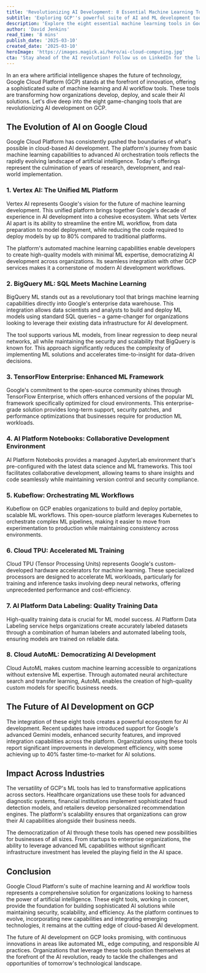 ```yaml
---
title: 'Revolutionizing AI Development: 8 Essential Machine Learning Tools in Google Cloud Platform''s Arsenal'
subtitle: 'Exploring GCP''s powerful suite of AI and ML development tools'
description: 'Explore the eight essential machine learning tools in Google Cloud Platform that are transforming AI development. From Vertex AI''s unified platform to Cloud AutoML''s democratization of machine learning, discover how these tools are enabling organizations to build and deploy sophisticated AI solutions with unprecedented efficiency and scale.'
author: 'David Jenkins'
read_time: '8 mins'
publish_date: '2025-03-10'
created_date: '2025-03-10'
heroImage: 'https://images.magick.ai/hero/ai-cloud-computing.jpg'
cta: 'Stay ahead of the AI revolution! Follow us on LinkedIn for the latest insights on cloud computing, machine learning, and artificial intelligence developments.'
---
```


In an era where artificial intelligence shapes the future of technology, Google Cloud Platform (GCP) stands at the forefront of innovation, offering a sophisticated suite of machine learning and AI workflow tools. These tools are transforming how organizations develop, deploy, and scale their AI solutions. Let's dive deep into the eight game-changing tools that are revolutionizing AI development on GCP.

## The Evolution of AI on Google Cloud

Google Cloud Platform has consistently pushed the boundaries of what's possible in cloud-based AI development. The platform's journey from basic machine learning capabilities to advanced AI orchestration tools reflects the rapidly evolving landscape of artificial intelligence. Today's offerings represent the culmination of years of research, development, and real-world implementation.

### 1. Vertex AI: The Unified ML Platform

Vertex AI represents Google's vision for the future of machine learning development. This unified platform brings together Google's decade of experience in AI development into a cohesive ecosystem. What sets Vertex AI apart is its ability to streamline the entire ML workflow, from data preparation to model deployment, while reducing the code required to deploy models by up to 80% compared to traditional platforms.

The platform's automated machine learning capabilities enable developers to create high-quality models with minimal ML expertise, democratizing AI development across organizations. Its seamless integration with other GCP services makes it a cornerstone of modern AI development workflows.

### 2. BigQuery ML: SQL Meets Machine Learning

BigQuery ML stands out as a revolutionary tool that brings machine learning capabilities directly into Google's enterprise data warehouse. This integration allows data scientists and analysts to build and deploy ML models using standard SQL queries – a game-changer for organizations looking to leverage their existing data infrastructure for AI development.

The tool supports various ML models, from linear regression to deep neural networks, all while maintaining the security and scalability that BigQuery is known for. This approach significantly reduces the complexity of implementing ML solutions and accelerates time-to-insight for data-driven decisions.

### 3. TensorFlow Enterprise: Enhanced ML Framework

Google's commitment to the open-source community shines through TensorFlow Enterprise, which offers enhanced versions of the popular ML framework specifically optimized for cloud environments. This enterprise-grade solution provides long-term support, security patches, and performance optimizations that businesses require for production ML workloads.

### 4. AI Platform Notebooks: Collaborative Development Environment

AI Platform Notebooks provides a managed JupyterLab environment that's pre-configured with the latest data science and ML frameworks. This tool facilitates collaborative development, allowing teams to share insights and code seamlessly while maintaining version control and security compliance.

### 5. Kubeflow: Orchestrating ML Workflows

Kubeflow on GCP enables organizations to build and deploy portable, scalable ML workflows. This open-source platform leverages Kubernetes to orchestrate complex ML pipelines, making it easier to move from experimentation to production while maintaining consistency across environments.

### 6. Cloud TPU: Accelerated ML Training

Cloud TPU (Tensor Processing Units) represents Google's custom-developed hardware accelerators for machine learning. These specialized processors are designed to accelerate ML workloads, particularly for training and inference tasks involving deep neural networks, offering unprecedented performance and cost-efficiency.

### 7. AI Platform Data Labeling: Quality Training Data

High-quality training data is crucial for ML model success. AI Platform Data Labeling service helps organizations create accurately labeled datasets through a combination of human labelers and automated labeling tools, ensuring models are trained on reliable data.

### 8. Cloud AutoML: Democratizing AI Development

Cloud AutoML makes custom machine learning accessible to organizations without extensive ML expertise. Through automated neural architecture search and transfer learning, AutoML enables the creation of high-quality custom models for specific business needs.

## The Future of AI Development on GCP

The integration of these eight tools creates a powerful ecosystem for AI development. Recent updates have introduced support for Google's advanced Gemini models, enhanced security features, and improved integration capabilities across the platform. Organizations using these tools report significant improvements in development efficiency, with some achieving up to 40% faster time-to-market for AI solutions.

## Impact Across Industries

The versatility of GCP's ML tools has led to transformative applications across sectors. Healthcare organizations use these tools for advanced diagnostic systems, financial institutions implement sophisticated fraud detection models, and retailers develop personalized recommendation engines. The platform's scalability ensures that organizations can grow their AI capabilities alongside their business needs.

The democratization of AI through these tools has opened new possibilities for businesses of all sizes. From startups to enterprise organizations, the ability to leverage advanced ML capabilities without significant infrastructure investment has leveled the playing field in the AI space.

## Conclusion

Google Cloud Platform's suite of machine learning and AI workflow tools represents a comprehensive solution for organizations looking to harness the power of artificial intelligence. These eight tools, working in concert, provide the foundation for building sophisticated AI solutions while maintaining security, scalability, and efficiency. As the platform continues to evolve, incorporating new capabilities and integrating emerging technologies, it remains at the cutting edge of cloud-based AI development.

The future of AI development on GCP looks promising, with continuous innovations in areas like automated ML, edge computing, and responsible AI practices. Organizations that leverage these tools position themselves at the forefront of the AI revolution, ready to tackle the challenges and opportunities of tomorrow's technological landscape.